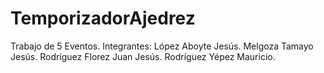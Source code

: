 # TemporizadorAjedrez
Trabajo de 5 Eventos.
Integrantes:
López Aboyte Jesús.
Melgoza Tamayo Jesús.
Rodríguez Florez Juan Jesús.
Rodríguez Yépez Mauricio.
